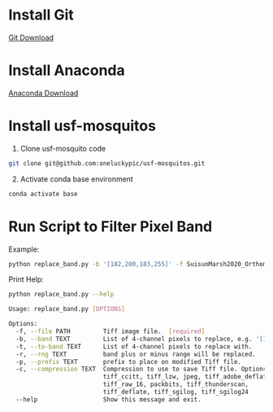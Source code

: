 # Install Git

[Git Download](https://git-scm.com/downloads)

# Install Anaconda

[Anaconda Download](https://www.anaconda.com/products/individual)

# Install usf-mosquitos

1. Clone usf-mosquito code
```bash
git clone git@github.com:oneluckypic/usf-mosquitos.git
```

2. Activate conda base environment
```bash
conda activate base
```

# Run Script to Filter Pixel Band

Example:
```bash
python replace_band.py -b '[182,200,183,255]' -f SuisunMarsh2020_Orthomosaic_export_WedMay06033950.811478.tif
```

Print Help:
```bash
python replace_band.py --help

Usage: replace_band.py [OPTIONS]

Options:
  -f, --file PATH         Tiff image file.  [required]
  -b, --band TEXT         List of 4-channel pixels to replace, e.g. '[182, 200, 183, 255]'.  [required]
  -t, --to-band TEXT      List of 4-channel pixels to replace with.
  -r, --rng TEXT          band plus or minus range will be replaced.
  -p, --prefix TEXT       prefix to place on modified Tiff file.
  -c, --compression TEXT  Compression to use to save Tiff file. Options: raw,
                          tiff_ccitt, tiff_lzw, jpeg, tiff_adobe_deflate,
                          tiff_raw_16, packbits, tiff_thunderscan,
                          tiff_deflate, tiff_sgilog, tiff_sgilog24
  --help                  Show this message and exit.
```

